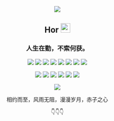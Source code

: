 <p align="center">
  <p align="center"><img src="https://i.imgur.com/A6bWGFl.gif"/></p>
  <h2 align="center">Hor <img src="https://cdn.jsdelivr.net/gh/MaleWeb/picture/images/techblog/hi.gif" width="25"></h2>
  <h3 align="center">人生在勤，不索何获。</h3>
</p>


<p align="center">
<div align="center">
  <img src="https://img.shields.io/badge/-Kotlin-purple?style=flat&logo=Kotlin&logoColor=white">
  <img src="https://img.shields.io/badge/-Java-yellow?style=flat&logo=JAVA&logoColor=white">
  <img src="https://img.shields.io/badge/-SpringBoot-%35A2?style=flat&logo=SpringBoot&logoColor=white">
  <img src="https://img.shields.io/badge/-Android-green?style=flat&logo=Android&logoColor=white">
  <img src="https://img.shields.io/badge/-TypeScript-2b6dbf?style=flat&logo=typescript&logoColor=white">
  <img src="https://img.shields.io/badge/-JavaScript-f6da1a?style=flat&logo=javascript&logoColor=white">
  <img src="https://img.shields.io/badge/-Vue-46b882?style=flat&logo=vue.js&logoColor=white">
  <img src="https://img.shields.io/badge/-Node.js-3C873A?style=flat&logo=Node.js&logoColor=white">
</div>
</p>
<p align="center">
<div align="center">
  <img src="https://img.shields.io/badge/-Docker-218bea?style=flat&logo=docker&logoColor=white">
  <img src="https://img.shields.io/badge/-Nginx-408e43?style=flat&logo=nginx&logoColor=white">
  <img src="https://img.shields.io/badge/-Git-ee462c?style=flat&logo=git&logoColor=white">
  <img src="https://img.shields.io/badge/-Github-black?style=flat&logo=github&logoColor=white">
  <img src="https://img.shields.io/badge/-Webpack-%232C3A42?style=flat&logo=webpack&logoColor=white">
  <img src="https://img.shields.io/badge/-Vite-blue?style=flat&logo=Vite&logoColor=white">
</div>
</p>

<p align="center">
  <a href="https://github.com/Hor-CN">
    <img src="https://github-readme-stats.vercel.app/api?username=Hor-CN&count_private=true&show_icons=true&hide=contribs&include_all_commits=true&theme=dracula" />
  </a>
</p>


<p align="center">相约而至，风雨无阻，漫漫岁月，赤子之心</p>


<p align="center">
👇👇👇<br/>
</p>

